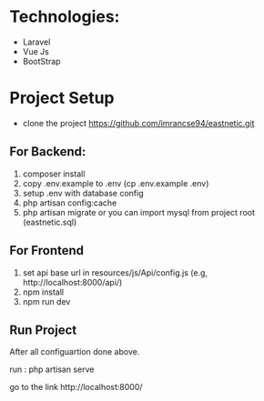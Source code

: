 # Technologies:
- Laravel
- Vue Js
- BootStrap

# Project Setup
- clone the project https://github.com/imrancse94/eastnetic.git

## For Backend:
1. composer install
2. copy .env.example to .env (cp .env.example .env)
3. setup .env with database config
4. php artisan config:cache
5. php artisan migrate or you can import mysql from project root (eastnetic.sql)

## For Frontend
1. set api base url in resources/js/Api/config.js (e.g, http://localhost:8000/api/)
2. npm install
3. npm run dev

## Run Project
After all configuartion done above.

run : php artisan serve

go to the link http://localhost:8000/
